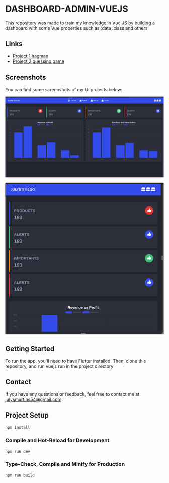 # DASHBOARD-ADMIN-VUEJS

This repository was made to train my knowledge in Vue JS by building a dashboard with some Vue properties such as :data :class and others

## Links 
- [Project 1 hagman](https://github.com/julysNICK/hangman_mobile_flutter)
- [Project 2 guessing game](https://github.com/julysNICK/guessing_game)

## Screenshots

You can find some screenshots of my UI projects below:

![](images/image1.png)

![](images/image2.png)

## Getting Started

To run the app, you'll need to have Flutter installed. Then, clone this repository, and run vuejs run in the project directory

## Contact
If you have any questions or feedback, feel free to contact me at julysmartins54@gmail.com.
## Project Setup

```sh
npm install
```

### Compile and Hot-Reload for Development

```sh
npm run dev
```

### Type-Check, Compile and Minify for Production

```sh
npm run build
```
